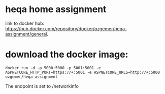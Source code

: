 # heqa home assignment
link to docker hub: https://hub.docker.com/repository/docker/ozgemer/heqa-assignment/general.
# download the docker image:
```
docker run -d -p 5000:5000 -p 5001:5001 -e ASPNETCORE_HTTP_PORT=https://+:5001 -e ASPNETCORE_URLS=http://+:5000 ozgemer/heqa-assignment
```

The endpoint is set to /networkinfo
